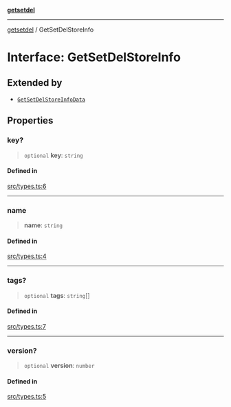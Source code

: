 [**getsetdel**](../README.md)

---

[getsetdel](../README.md) / GetSetDelStoreInfo

# Interface: GetSetDelStoreInfo

## Extended by

- [`GetSetDelStoreInfoData`](GetSetDelStoreInfoData.md)

## Properties

### key?

> `optional` **key**: `string`

#### Defined in

[src/types.ts:6](https://github.com/ericvera/getsetdel/blob/main/src/types.ts#L6)

---

### name

> **name**: `string`

#### Defined in

[src/types.ts:4](https://github.com/ericvera/getsetdel/blob/main/src/types.ts#L4)

---

### tags?

> `optional` **tags**: `string`[]

#### Defined in

[src/types.ts:7](https://github.com/ericvera/getsetdel/blob/main/src/types.ts#L7)

---

### version?

> `optional` **version**: `number`

#### Defined in

[src/types.ts:5](https://github.com/ericvera/getsetdel/blob/main/src/types.ts#L5)

